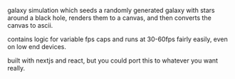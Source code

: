 galaxy simulation which seeds a randomly generated galaxy with stars around a black hole, renders them to a canvas, and then converts the canvas to ascii.

contains logic for variable fps caps and runs at 30-60fps fairly easily, even on low end devices.

built with nextjs and react, but you could port this to whatever you want really.
